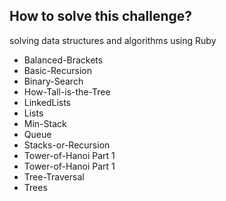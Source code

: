 ## How to solve this challenge?

solving data structures and algorithms using Ruby

- Balanced-Brackets
- Basic-Recursion
- Binary-Search
- How-Tall-is-the-Tree
- LinkedLists
- Lists
- Min-Stack
- Queue
- Stacks-or-Recursion
- Tower-of-Hanoi Part 1
- Tower-of-Hanoi Part 1
- Tree-Traversal
- Trees